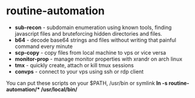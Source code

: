 # routine-automation

- **sub-recon** - subdomain enumeration using known tools, finding javascript files and bruteforcing hidden directories and files.
- **b64** - decode base64 strings and files without writing that painful command every minute
- **scp-copy** - copy files from local machine to vps or vice versa
- **monitor-prop** - manage monitor properties with xrandr on arch linux
- **tmx** - quickly create, attach or kill tmux sessions
- **convps** - connect to your vps using ssh or rdp client

You can put these scripts on your $PATH, /usr/bin or symlink __ln -s routine-automation/* /usr/local/bin/__
